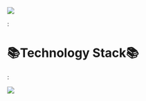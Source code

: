 



<img src="https://capsule-render.vercel.app/api?type=Waving&color=timeGradient&height=300&section=header&text=HI%20THERE&fontSize=90" />


 : <h1>📚Technology Stack📚</h1> :

  
   <img src="https://img.shields.io/badge/Flutter-3766AB?style=flat-square&logo=Flutter&logoColor=white"/></a>


